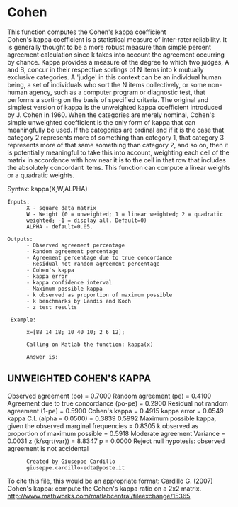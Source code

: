 # Cohen
This function computes the Cohen's kappa coefficient<br/>
Cohen's kappa coefficient is a statistical measure of inter-rater
reliability. It is generally thought to be a more robust measure than
simple percent agreement calculation since k takes into account the
agreement occurring by chance.
Kappa provides a measure of the degree to which two judges, A and B,
concur in their respective sortings of N items into k mutually exclusive
categories. A 'judge' in this context can be an individual human being, a
set of individuals who sort the N items collectively, or some non-human
agency, such as a computer program or diagnostic test, that performs a
sorting on the basis of specified criteria.
The original and simplest version of kappa is the unweighted kappa
coefficient introduced by J. Cohen in 1960. When the categories are
merely nominal, Cohen's simple unweighted coefficient is the only form of
kappa that can meaningfully be used. If the categories are ordinal and if
it is the case that category 2 represents more of something than category
1, that category 3 represents more of that same something than category
2, and so on, then it is potentially meaningful to take this into
account, weighting each cell of the matrix in accordance with how near it
is to the cell in that row that includes the absolutely concordant items.
This function can compute a linear weights or a quadratic weights.

Syntax: 	kappa(X,W,ALPHA)
     
    Inputs:
          X - square data matrix
          W - Weight (0 = unweighted; 1 = linear weighted; 2 = quadratic
          weighted; -1 = display all. Default=0)
          ALPHA - default=0.05.

    Outputs:
          - Observed agreement percentage
          - Random agreement percentage
          - Agreement percentage due to true concordance
          - Residual not random agreement percentage
          - Cohen's kappa 
          - kappa error
          - kappa confidence interval
          - Maximum possible kappa
          - k observed as proportion of maximum possible
          - k benchmarks by Landis and Koch 
          - z test results

     Example: 

          x=[88 14 18; 10 40 10; 2 6 12];

          Calling on Matlab the function: kappa(x)

          Answer is:

UNWEIGHTED COHEN'S KAPPA
--------------------------------------------------------------------------------
Observed agreement (po) = 0.7000
Random agreement (pe) = 0.4100
Agreement due to true concordance (po-pe) = 0.2900
Residual not random agreement (1-pe) = 0.5900
Cohen's kappa = 0.4915
kappa error = 0.0549
kappa C.I. (alpha = 0.0500) = 0.3839     0.5992
Maximum possible kappa, given the observed marginal frequencies = 0.8305
k observed as proportion of maximum possible = 0.5918
Moderate agreement
Variance = 0.0031     z (k/sqrt(var)) = 8.8347    p = 0.0000
Reject null hypotesis: observed agreement is not accidental

          Created by Giuseppe Cardillo
          giuseppe.cardillo-edta@poste.it

To cite this file, this would be an appropriate format:
Cardillo G. (2007) Cohen's kappa: compute the Cohen's kappa ratio on a 2x2 matrix.   
http://www.mathworks.com/matlabcentral/fileexchange/15365
